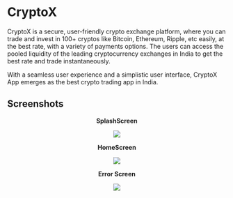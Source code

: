 # CryptoX

CryptoX is a secure, user-friendly crypto exchange platform, where you can trade and invest in 100+ cryptos like Bitcoin, Ethereum, Ripple, etc easily, at the best rate, with a variety of payments options. The users can access the pooled liquidity of the leading cryptocurrency exchanges in India to get the best rate and trade instantaneously.

With a seamless user experience and a simplistic user interface, CryptoX App emerges as the best crypto trading app in India.

## Screenshots 


<p align="center"> <b> SplashScreen</b> </p>

<p align="center">  <img src="https://user-images.githubusercontent.com/77268176/156576489-61fa02b6-698c-477b-a82d-b52aa7b01c7f.png"> </p>

<p align="center"> <b>HomeScreen</b>

<p align="center">  <img src="https://user-images.githubusercontent.com/77268176/156693738-09b1f019-9780-490f-b29d-f2932af08803.png"></p>




<p align="center"> <b> Error Screen</b>

<p align="center">  <img src="https://user-images.githubusercontent.com/77268176/156576494-0f386dcf-ac21-4c1c-84c0-cee7d758d7c1.png"></p>
